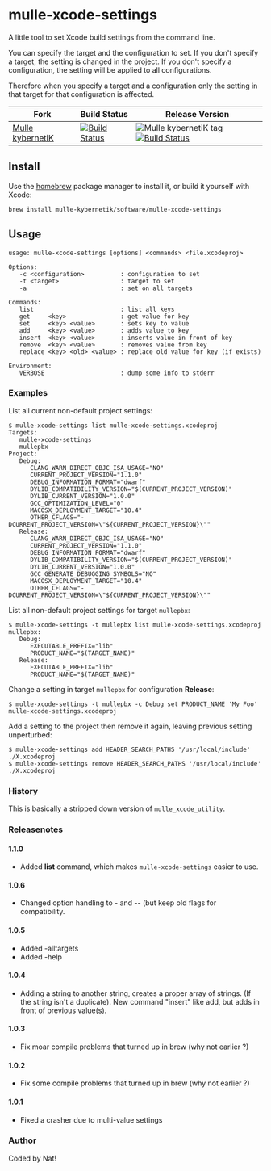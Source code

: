# mulle-xcode-settings

A little tool to set Xcode build settings from the command line.

You can specify the target and the configuration to set. If you don't
specify a target, the setting is changed in the project. If you don't
specify a configuration, the setting will be applied to all configurations.

Therefore when you specify a target and a configuration only the setting in
that target for that configuration is affected.

Fork      |  Build Status | Release Version
----------|---------------|-----------------------------------
[Mulle kybernetiK](//github.com/mulle-nat/mulle-xcode-settings) | [![Build Status](https://travis-ci.org/mulle-nat/mulle-xcode-settings.svg?branch=release)](https://travis-ci.org/mulle-nat/mulle-xcode-settings) | ![Mulle kybernetiK tag](https://img.shields.io/github/tag/mulle-nat/mulle-xcode-settings.svg) [![Build Status](https://travis-ci.org/mulle-nat/mulle-xcode-settings.svg?branch=release)](https://travis-ci.org/mulle-nat/mulle-xcode-settings)


## Install

Use the [homebrew](//brew.sh) package manager to install it, or build
it yourself with Xcode:

```
brew install mulle-kybernetik/software/mulle-xcode-settings
```


## Usage

```
usage: mulle-xcode-settings [options] <commands> <file.xcodeproj>

Options:
   -c <configuration>          : configuration to set
   -t <target>                 : target to set
   -a                          : set on all targets

Commands:
   list                        : list all keys
   get     <key>               : get value for key
   set     <key> <value>       : sets key to value
   add     <key> <value>       : adds value to key
   insert  <key> <value>       : inserts value in front of key
   remove  <key> <value>       : removes value from key
   replace <key> <old> <value> : replace old value for key (if exists)

Environment:
   VERBOSE                     : dump some info to stderr
```

### Examples

List all current non-default project settings:

```console
$ mulle-xcode-settings list mulle-xcode-settings.xcodeproj
Targets:
   mulle-xcode-settings
   mullepbx
Project:
   Debug:
      CLANG_WARN_DIRECT_OBJC_ISA_USAGE="NO"
      CURRENT_PROJECT_VERSION="1.1.0"
      DEBUG_INFORMATION_FORMAT="dwarf"
      DYLIB_COMPATIBILITY_VERSION="$(CURRENT_PROJECT_VERSION)"
      DYLIB_CURRENT_VERSION="1.0.0"
      GCC_OPTIMIZATION_LEVEL="0"
      MACOSX_DEPLOYMENT_TARGET="10.4"
      OTHER_CFLAGS="-DCURRENT_PROJECT_VERSION=\"${CURRENT_PROJECT_VERSION}\""
   Release:
      CLANG_WARN_DIRECT_OBJC_ISA_USAGE="NO"
      CURRENT_PROJECT_VERSION="1.1.0"
      DEBUG_INFORMATION_FORMAT="dwarf"
      DYLIB_COMPATIBILITY_VERSION="$(CURRENT_PROJECT_VERSION)"
      DYLIB_CURRENT_VERSION="1.0.0"
      GCC_GENERATE_DEBUGGING_SYMBOLS="NO"
      MACOSX_DEPLOYMENT_TARGET="10.4"
      OTHER_CFLAGS="-DCURRENT_PROJECT_VERSION=\"${CURRENT_PROJECT_VERSION}\""
```

List all non-default project settings for target `mullepbx`:

```console
$ mulle-xcode-settings -t mullepbx list mulle-xcode-settings.xcodeproj
mullepbx:
   Debug:
      EXECUTABLE_PREFIX="lib"
      PRODUCT_NAME="$(TARGET_NAME)"
   Release:
      EXECUTABLE_PREFIX="lib"
      PRODUCT_NAME="$(TARGET_NAME)"
```

Change a setting in target `mullepbx` for configuration **Release**:

```console
$ mulle-xcode-settings -t mullepbx -c Debug set PRODUCT_NAME 'My Foo' mulle-xcode-settings.xcodeproj
```


Add a setting to the project then remove it again, leaving previous setting
unperturbed:

```console
$ mulle-xcode-settings add HEADER_SEARCH_PATHS '/usr/local/include' ./X.xcodeproj
$ mulle-xcode-settings remove HEADER_SEARCH_PATHS '/usr/local/include' ./X.xcodeproj
```


### History

This is basically a stripped down version of `mulle_xcode_utility`.

### Releasenotes

#### 1.1.0

* Added **list** command, which makes `mulle-xcode-settings` easier to use.


#### 1.0.6

* Changed option handling to -<short> and --<long> (but keep old flags for
  compatibility.


#### 1.0.5

* Added -alltargets
* Added -help


#### 1.0.4

* Adding a string to another string, creates a proper array of strings.
        (If the string isn't a duplicate).
        New command "insert" like add, but adds in front of previous value(s).


#### 1.0.3

* Fix moar compile problems that turned up in brew (why not earlier ?)


#### 1.0.2

* Fix some compile problems that turned up in brew (why not earlier ?)


#### 1.0.1

* Fixed a crasher due to multi-value settings


### Author

Coded by Nat!
